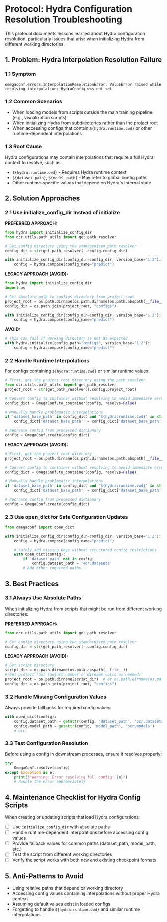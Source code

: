 # **Protocol: Hydra Configuration Resolution Troubleshooting**

This protocol documents lessons learned about Hydra configuration resolution, particularly issues that arise when initializing Hydra from different working directories.

## **1. Problem: Hydra Interpolation Resolution Failure**

### **1.1 Symptom**
```
omegaconf.errors.InterpolationResolutionError: ValueError raised while resolving interpolation: HydraConfig was not set
```

### **1.2 Common Scenarios**
- When loading models from scripts outside the main training pipeline (e.g., visualization scripts)
- When initializing Hydra from subdirectories rather than the project root
- When accessing configs that contain `${hydra:runtime.cwd}` or other runtime-dependent interpolations

### **1.3 Root Cause**
Hydra configurations may contain interpolations that require a full Hydra context to resolve, such as:
- `${hydra:runtime.cwd}` - Requires Hydra runtime context
- `${dataset_path}`, `${model_path}` - May refer to global config paths
- Other runtime-specific values that depend on Hydra's internal state

## **2. Solution Approaches**

### **2.1 Use initialize_config_dir Instead of initialize**

**PREFERRED APPROACH:**
```python
from hydra import initialize_config_dir
from ocr.utils.path_utils import get_path_resolver

# Get config directory using the standardized path resolver
config_dir = str(get_path_resolver().config.config_dir)

with initialize_config_dir(config_dir=config_dir, version_base="1.2"):
    config = hydra.compose(config_name="predict")
```

**LEGACY APPROACH (AVOID):**
```python
from hydra import initialize_config_dir
import os

# Get absolute path to configs directory from project root
project_root = os.path.dirname(os.path.dirname(os.path.abspath(__file__)))
config_dir = os.path.join(project_root, "configs")

with initialize_config_dir(config_dir=config_dir, version_base="1.2"):
    config = hydra.compose(config_name="predict")
```

**AVOID:**
```python
# This can fail if working directory is not as expected
with hydra.initialize(config_path="configs", version_base="1.2"):
    config = hydra.compose(config_name="predict")
```

### **2.2 Handle Runtime Interpolations**

For configs containing `${hydra:runtime.cwd}` or similar runtime values:

```python
# First, get the project root directory using the path resolver
from ocr.utils.path_utils import get_path_resolver
project_root = str(get_path_resolver().config.project_root)

# Convert config to container without resolving to avoid immediate errors
config_dict = OmegaConf.to_container(config, resolve=False)

# Manually handle problematic interpolations
if 'dataset_base_path' in config_dict and "${hydra:runtime.cwd}" in str(config_dict['dataset_base_path']):
    config_dict['dataset_base_path'] = config_dict['dataset_base_path'].replace("${hydra:runtime.cwd}", project_root)

# Recreate config from processed dictionary
config = OmegaConf.create(config_dict)
```

**LEGACY APPROACH (AVOID):**

```python
# First, get the project root directory
project_root = os.path.dirname(os.path.dirname(os.path.abspath(__file__)))

# Convert config to container without resolving to avoid immediate errors
config_dict = OmegaConf.to_container(config, resolve=False)

# Manually handle problematic interpolations
if 'dataset_base_path' in config_dict and "${hydra:runtime.cwd}" in str(config_dict['dataset_base_path']):
    config_dict['dataset_base_path'] = config_dict['dataset_base_path'].replace("${hydra:runtime.cwd}", project_root)

# Recreate config from processed dictionary
config = OmegaConf.create(config_dict)
```

### **2.3 Use open_dict for Safe Configuration Updates**

```python
from omegaconf import open_dict

with initialize_config_dir(config_dir=config_dir, version_base="1.2"):
    config = hydra.compose(config_name="predict")

    # Safely add missing keys without structured config restrictions
    with open_dict(config):
        if 'dataset_path' not in config:
            config.dataset_path = 'ocr.datasets'
        # Add other required paths...
```

## **3. Best Practices**

### **3.1 Always Use Absolute Paths**
When initializing Hydra from scripts that might be run from different working directories:

**PREFERRED APPROACH:**
```python
from ocr.utils.path_utils import get_path_resolver

# Get config directory using the standardized path resolver
config_dir = str(get_path_resolver().config.config_dir)
```

**LEGACY APPROACH (AVOID):**
```python
# Get script directory
script_dir = os.path.dirname(os.path.abspath(__file__))
# Get project root (adjust number of dirname calls as needed)
project_root = os.path.dirname(script_dir)  # or os.path.dirname(os.path.dirname(script_dir)) for deeper nesting
config_dir = os.path.join(project_root, "configs")
```

### **3.2 Handle Missing Configuration Values**
Always provide fallbacks for required config values:

```python
with open_dict(config):
    config.dataset_path = getattr(config, 'dataset_path', 'ocr.datasets')
    config.model_path = getattr(config, 'model_path', 'ocr.models')
    # etc.
```

### **3.3 Test Configuration Resolution**
Before using a config in downstream processes, ensure it resolves properly:

```python
try:
    OmegaConf.resolve(config)
except Exception as e:
    print(f"Warning: Error resolving full config: {e}")
    # Handle the error appropriately
```

## **4. Maintenance Checklist for Hydra Config Scripts**

When creating or updating scripts that load Hydra configurations:

- [ ] Use `initialize_config_dir` with absolute paths
- [ ] Handle runtime-dependent interpolations before accessing config values
- [ ] Provide fallback values for common paths (dataset_path, model_path, etc.)
- [ ] Test the script from different working directories
- [ ] Verify the script works with both new and existing checkpoint formats

## **5. Anti-Patterns to Avoid**

- Using relative paths that depend on working directory
- Accessing config values containing interpolations without proper Hydra context
- Assuming default values exist in loaded configs
- Forgetting to handle `${hydra:runtime.cwd}` and similar runtime interpolations
